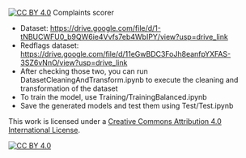 [![CC BY 4.0][cc-by-shield]][cc-by]
Complaints scorer

- Dataset: https://drive.google.com/file/d/1-tNBUCWFU0_b9QW6ie4Vvfs7eb4WbIPY/view?usp=drive_link
- Redflags dataset: https://drive.google.com/file/d/11eGwBDC3FoJh8eanfpYXFAS-3SZ6vNnO/view?usp=drive_link
- After checking those two, you can run DatasetCleaningAndTransform.ipynb to execute the cleaning and transformation of the dataset
- To train the model, use Training/TrainingBalanced.ipynb
- Save the generated models and test them using Test/Test.ipynb

This work is licensed under a
[Creative Commons Attribution 4.0 International License][cc-by].

[![CC BY 4.0][cc-by-image]][cc-by]

[cc-by]: http://creativecommons.org/licenses/by/4.0/
[cc-by-image]: https://i.creativecommons.org/l/by/4.0/88x31.png
[cc-by-shield]: https://img.shields.io/badge/License-CC%20BY%204.0-lightgrey.svg
